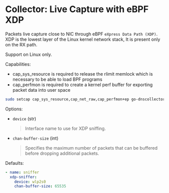 # Collector: Live Capture with eBPF XDP

Packets live capture close to NIC through eBPF `eXpress Data Path (XDP)`.
XDP is the lowest layer of the Linux kernel network stack, It is present only on the RX path.

Support on Linux only.

Capabilities:

- cap_sys_resource is required to release the rlimit memlock which is necessary to be able to load BPF programs
- cap_perfmon is required to create a kernel perf buffer for exporting packet data into user space

```bash
sudo setcap cap_sys_resource,cap_net_raw,cap_perfmon+ep go-dnscollector
```

Options:

- `device` (str)
  > Interface name to use for XDP sniffing.
- `chan-buffer-size` (int)
  > Specifies the maximum number of packets that can be buffered before dropping additional packets.

Defaults:

```yaml
- name: sniffer
  xdp-sniffer:
    device: wlp2s0
    chan-buffer-size: 65535
```
